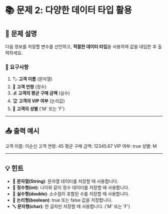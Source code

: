 # 📚 문제 2: 다양한 데이터 타입 활용

## 📝 **문제 설명**
다음 정보를 저장할 변수를 선언하고, **적절한 데이터 타입**을 사용하여 값을 대입한 후 출력하세요.

### 🎯 **요구사항**
1. 🏷 **고객 이름** (문자열)
2. 🎂 **고객 연령** (정수)
3. 💰 **고객의 평균 구매 금액** (실수)
4. 🏆 **고객의 VIP 여부** (논리값)
5. 🚻 **고객의 성별** ('M' 또는 'F')

---

## 📤 **출력 예시**
고객 이름: 이순신 고객 연령: 45 평균 구매 금액: 12345.67 VIP 여부: true 성별: M


---

## 💡 **힌트**
- 📝 **문자열(String)**: 문자열 데이터를 저장할 때 사용합니다.
- 🔢 **정수형(int)**: 나이와 같이 정수 데이터를 저장할 때 사용합니다.
- 🌊 **실수형(double)**: 소수점이 포함된 수를 저장할 때 사용합니다.
- 🏁 **논리형(boolean)**: true 또는 false 값을 저장합니다.
- 🔤 **문자형(char)**: 한 글자만 저장할 때 사용합니다. ('M' 또는 'F')
